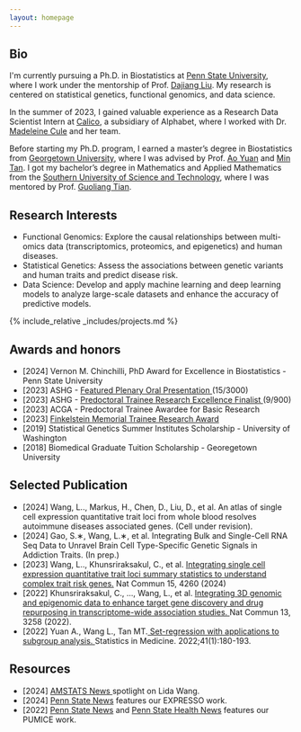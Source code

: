```yaml
---
layout: homepage
---
```


## Bio


I'm currently pursuing a Ph.D. in Biostatistics at <a href="https://www.psu.edu/" target="_blank">Penn State University</a>, where I work under the mentorship of Prof. <a href="https://dajiangliu.blog/" target="_blank">Dajiang Liu</a>. My research is centered on statistical genetics, functional genomics, and data science.

In the summer of 2023, I gained valuable experience as a Research Data Scientist Intern at <a href="https://www.calicolabs.com/" target="_blank">Calico</a>, a subsidiary of Alphabet, where I worked with Dr. <a href="https://www.calicolabs.com/people/madeleine-cule-ph-d/" target="_blank">Madeleine Cule</a> and her team.

Before starting my Ph.D. program, I earned a master’s degree in Biostatistics from <a href="https://www.georgetown.edu/" target="_blank">Georgetown University</a>, where I was advised by Prof. <a href="https://gufaculty360.georgetown.edu/s/contact/00336000014TRqVAAW/ao-yuan" target="_blank">Ao Yuan</a> and <a href="https://gufaculty360.georgetown.edu/s/contact/00336000014TfIDAA0/ming-tan" target="_blank">Min Tan</a>. I got my bachelor’s degree in Mathematics and Applied Mathematics from the <a href="https://www.sustech.edu.cn/en/" target="_blank">Southern University of Science and Technology</a>, where I was mentored by Prof. <a href="https://stat-ds.sustech.edu.cn/teacher/TIAN,Guoliang?lang=en-us" target="_blank">Guoliang Tian</a>.


## Research Interests
- Functional Genomics: Explore the causal relationships between multi-omics data (transcriptomics, proteomics, and epigenetics) and human diseases.
- Statistical Genetics: Assess the associations between genetic variants and human traits and predict disease risk.
- Data Science: Develop and apply machine learning and deep learning models to analyze large-scale datasets and enhance the accuracy of predictive models.

{% include_relative _includes/projects.md %}

## Awards and honors
- [2024] Vernon M. Chinchilli, PhD Award for Excellence in Biostatistics - Penn State University
- [2023] ASHG - <a href="https://www.ashg.org/wp-content/uploads/2023/10/ASHG2023-PlenaryAbstracts.pdf" target="_blank"> Featured Plenary Oral Presentation </a>  (15/3000) 
- [2023] ASHG - <a href="https://www.ashg.org/wp-content/uploads/2023/12/ASHG-Trainee-Research-for-Excellence-Awards-2023-Recipients.pdf" target="_blank"> Predoctoral Trainee Research Excellence Finalist </a> (9/900)
- [2023] ACGA - Predoctoral Trainee Awardee for Basic Research
- [2023] <a href="https://pennstatehealthnews.org/topics/finkelstein-award/" target="_blank"> Finkelstein Memorial Trainee Research Award</a>
- [2019] Statistical Genetics Summer Institutes Scholarship - University of Washington
- [2018] Biomedical Graduate Tuition Scholarship - Georegetown University

## Selected Publication
- [2024] Wang, L.., Markus, H., Chen, D., Liu, D., et al. An atlas of single cell expression quantitative trait loci from whole blood resolves autoimmune diseases associated genes. (Cell under revision). 
- [2024] Gao, S.∗, Wang, L.∗, et al. Integrating Bulk and Single-Cell RNA Seq Data to Unravel Brain Cell Type-Specific Genetic Signals in Addiction Traits. (In prep.) 
- [2023] Wang, L.., Khunsriraksakul, C., et al. <a href="https://www.nature.com/articles/s41467-024-48143-1" target="_blank"> Integrating single cell expression quantitative trait loci summary statistics to understand complex trait risk genes.</a>  Nat Commun 15, 4260 (2024) 
- [2022] Khunsriraksakul, C., ..., Wang, L., et al. <a href="https://www.nature.com/articles/s41467-022-30956-7" target="_blank"> Integrating 3D genomic and epigenomic data to enhance target gene discovery and drug repurposing in transcriptome-wide association studies. </a> Nat Commun 13, 3258 (2022).
- [2022] Yuan A., Wang L., Tan MT.<a href="https://onlinelibrary.wiley.com/doi/abs/10.1002/sim.9229" target="_blank"> Set-regression with applications to subgroup analysis. </a> Statistics in Medicine. 2022;41(1):180-193.

## Resources
- [2024] <a href="https://magazine.amstat.org/blog/2024/08/01/lidawang/" target="_blank"> AMSTATS News </a> spotlight on Lida Wang. 
- [2024] <a href="https://www.psu.edu/news/research/story/new-ai-algorithm-may-improve-autoimmune-disease-prediction-and-therapies/" target="_blank"> Penn State News</a> features our EXPRESSO work.
- [2022] <a href="https://www.psu.edu/news/research/story/new-machine-learning-technique-shows-how-drugs-can-be-repurposed/" target="_blank"> Penn State News</a> and <a href="https://pennstatehealthnews.org/2022/06/new-machine-learning-technique-shows-how-drugs-can-be-repurposed/" target="_blank"> Penn State Health News</a> features our PUMICE work.
